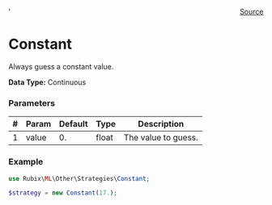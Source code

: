 <span style="float:right;"><a href="https://github.com/RubixML/RubixML/blob/master/src/Other/Strategies/Constant.php">Source</a></span>'

# Constant
Always guess a constant value.

**Data Type:** Continuous

### Parameters
| # | Param | Default | Type | Description |
|---|---|---|---|---|
| 1 | value | 0. | float | The value to guess. |

### Example
```php
use Rubix\ML\Other\Strategies\Constant;

$strategy = new Constant(17.);
```